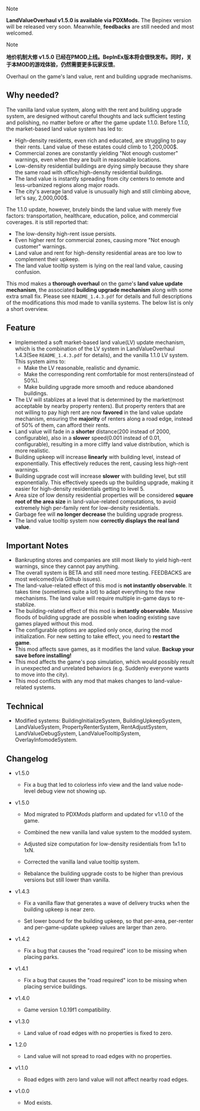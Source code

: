 > [!NOTE]
> **LandValueOverhaul v1.5.0 is available via PDXMods.** The Bepinex version will be released very soon. Meanwhile, **feedbacks** are still needed and most welcomed.

> [!NOTE]
> **地价机制大修 v1.5.0 已经在PMOD上线。**BepInEx版本将会很快发布。同时，关于本MOD的游戏体验，仍然需要更多玩家**反馈**。

Overhaul on the game's land value, rent and building upgrade mechanisms.

## Why needed?

The vanilla land value system, along with the rent and building upgrade system, are designed without careful thoughts and lack sufficient testing and polishing, no matter before or after the game update 1.1.0. Before 1.1.0, the market-based land value system has led to:

* High-density residents, even rich and educated, are struggling to pay their rents. Land value of these estates could climb to 1,200,000$.
* Commercial zones are constantly yielding "Not enough customer" warnings, even when they are built in reasonable locations.
* Low-density residential buildings are dying simply because they share the same road with office/high-density residential buildings.
* The land value is instantly spreading from city centers to remote and less-urbanized regions along major roads.
* The city's average land value is unusually high and still climbing above, let's say, 2,000,000$.

The 1.1.0 update, however, brutely binds the land value with merely five factors: transportation, healthcare, education, police, and commercial coverages. it is still reported that:

* The low-density high-rent issue persists.
* Even higher rent for commercial zones, causing more "Not enough customer" warnings.
* Land value and rent for high-density residential areas are too low to complement their upkeep.
* The land value tooltip system is lying on the real land value, causing confusion.

This mod makes a **thorough overhaul** on the game's **land value update mechanism**, the associated **building upgrade mechanism** along with some extra small fix. Please see `README_1.4.3.pdf` for details and full descriptions of the modifications this mod made to vanilla systems. The below list is only a short overview.

## Feature

* Implemented a soft market-based land value(LV) update mechanism, which is the combination of the LV system in LandValueOverhaul 1.4.3(See `README_1.4.3.pdf` for details), and the vanilla 1.1.0 LV system. This system aims to:
	* Make the LV reasonable, realistic and dynamic.
	* Make the corresponding rent comfortable for most renters(instead of 50%).
	* Make building upgrade more smooth and reduce abandoned buildings.
* The LV will stablizes at a level that is determined by the market(most acceptable by nearby property renters). But property renters that are not willing to pay high rent are now **favored** in the land value update mechanism, ensuring the **majority** of renters along a road edge, instead of 50% of them, can afford their rents.
* Land value will fade in a **shorter** distance(200 instead of 2000, configurable), also in a **slower** speed(0.001 instead of 0.01, configurable), resulting in a more cliffy land value distribution, which is more realistic.
* Building upkeep will increase **linearly** with building level, instead of exponentially. This effectively reduces the rent, causing less high-rent warnings.
* Building upgrade cost will increase **slower** with building level, but still exponentially. This effectively speeds up the building upgrade, making it easier for high-density residentials getting to level 5.
* Area size of low density residential properties will be considered **square root of the area size** in land-value-related computations, to avoid extremely high per-family rent for low-density residentials.
* Garbage fee will **no longer decrease** the building upgrade progress.
* The land value tooltip system now **correctly displays the real land value**.

## Important Notes

* Bankrupting stores and companies are still most likely to yield high-rent warnings, since they cannot pay anything.
* The overall system is BETA and still need more testing. FEEDBACKS are most welcomed(via Github issues).
* The land-value-related effect of this mod is **not instantly observable**. It takes time (sometimes quite a lot) to adapt everything to the new mechanisms. The land value will require multiple in-game days to re-stablize.
* The building-related effect of this mod is **instantly observable**. Massive floods of building upgrade are possible when loading existing save games played without this mod.
* The configurable options are applied only once, during the mod initialization. For new setting to take effect, you need to **restart the game**.
* This mod affects save games, as it modifies the land value. **Backup your save before installing!**
* This mod affects the game's pop simulation, which would possibly result in unexpected and unrelated behaviors (e.g. Suddenly everyone wants to move into the city).
* This mod conflicts with any mod that makes changes to land-value-related systems.

## Technical

* Modified systems: BuildingInitializeSystem, BuildingUpkeepSystem, LandValueSystem, PropertyRenterSystem, RentAdjustSystem, LandValueDebugSystem, LandValueTooltipSystem, OverlayInfomodeSystem.

## Changelog
- v1.5.0

  * Fix a bug that led to colorless info view and the land value node-level debug view not showing up.

- v1.5.0

  * Mod migrated to PDXMods platform and updated for v1.1.0 of the game.

  * Combined the new vanilla land value system to the modded system.

  * Adjusted size computation for low-density residentials from 1x1 to 1xN.

  * Corrected the vanilla land value tooltip system.

  * Rebalance the building upgrade costs to be higher than previous versions but still lower than vanilla.


- v1.4.3

  * Fix a vanilla flaw that generates a wave of delivery trucks when the building upkeep is near zero.

  * Set lower bound for the building upkeep, so that per-area, per-renter and per-game-update upkeep values are larger than zero.


- v1.4.2
  * Fix a bug that causes the "road required" icon to be missing when placing parks.


- v1.4.1
  * Fix a bug that causes the "road required" icon to be missing when placing service buildings.


- v1.4.0
  * Game version 1.0.19f1 compatibility.


- v1.3.0
  * Land value of road edges with no properties is fixed to zero.


- 1.2.0
  * Land value will not spread to road edges with no properties.


- v1.1.0
  * Road edges with zero land value will not affect nearby road edges.


- v1.0.0
  * Mod exists.
